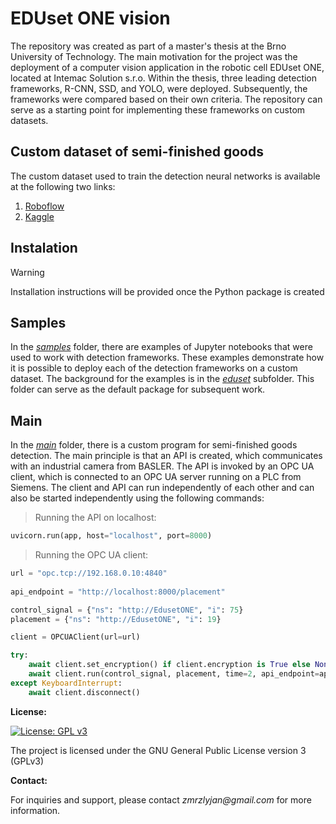 # EDUset ONE vision

The repository was created as part of a master's thesis at the Brno University of Technology. The main motivation for the project was the deployment of a computer vision application in the robotic cell EDUset ONE, located at Intemac Solution s.r.o. Within the thesis, three leading detection frameworks, R-CNN, SSD, and YOLO, were deployed. Subsequently, the frameworks were compared based on their own criteria. The repository can serve as a starting point for implementing these frameworks on custom datasets.

## Custom dataset of semi-finished goods

The custom dataset used to train the detection neural networks is available at the following two links:

1. [Roboflow](https://universe.roboflow.com/jan-zmrzly/eduset-one-dataset)
2. [Kaggle](https://www.kaggle.com/datasets/janzmrzly/eduset-one-dataset)


## Instalation

> [!WARNING]
> Installation instructions will be provided once the Python package is created

## Samples

In the [_samples_](https://github.com/JanZmrzly/eduset-vision/tree/main/samples) folder, there are examples of Jupyter notebooks that were used to work with detection frameworks. These examples demonstrate how it is possible to deploy each of the detection frameworks on a custom dataset. The background for the examples is in the [_eduset_](https://github.com/JanZmrzly/eduset-vision/tree/main/eduset) subfolder. This folder can serve as the default package for subsequent work.

## Main

In the [_main_](https://github.com/JanZmrzly/eduset-vision/tree/main/main) folder, there is a custom program for semi-finished goods detection. The main principle is that an API is created, which communicates with an industrial camera from BASLER. The API is invoked by an OPC UA client, which is connected to an OPC UA server running on a PLC from Siemens. The client and API can run independently of each other and can also be started independently using the following commands:

> Running the API on localhost:

```python
uvicorn.run(app, host="localhost", port=8000)
```

> Running the OPC UA client:

```python
url = "opc.tcp://192.168.0.10:4840"
    
api_endpoint = "http://localhost:8000/placement"

control_signal = {"ns": "http://EdusetONE", "i": 75}
placement = {"ns": "http://EdusetONE", "i": 19}

client = OPCUAClient(url=url)

try:
    await client.set_encryption() if client.encryption is True else None
    await client.run(control_signal, placement, time=2, api_endpoint=api_endpoint)
except KeyboardInterrupt:
    await client.disconnect()
```

**License:**

[![License: GPL v3](https://img.shields.io/badge/License-GPLv3-blue.svg)](https://www.gnu.org/licenses/gpl-3.0)

The project is licensed under the GNU General Public License version 3 (GPLv3)

**Contact:**

For inquiries and support, please contact _zmrzlyjan@gmail.com_ for more information.